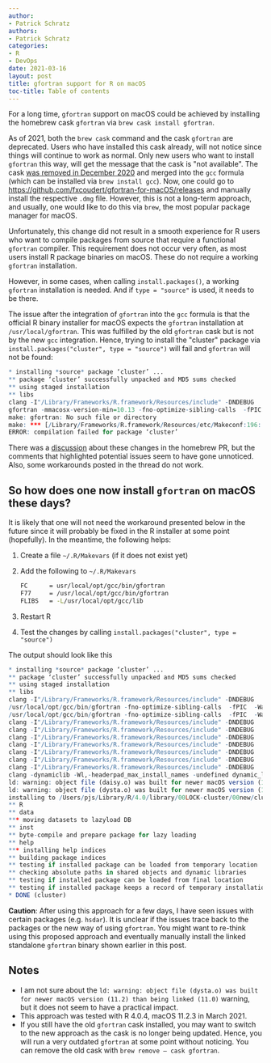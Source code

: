 ```yaml
---
author:
- Patrick Schratz
authors:
- Patrick Schratz
categories:
- R
- DevOps
date: 2021-03-16
layout: post
title: gfortran support for R on macOS
toc-title: Table of contents
---
```


For a long time, `gfortran` support on macOS could be achieved by
installing the homebrew cask `gfortran` via
`brew cask install gfortran`.

As of 2021, both the `brew cask` command and the cask `gfortran` are
deprecated. Users who have installed this cask already, will not notice
since things will continue to work as normal. Only new users who want to
install `gfortran` this way, will get the message that the cask is "not
available". The cask [was removed in December
2020](https://github.com/Homebrew/homebrew-cask/pull/96504) and merged
into the `gcc` formula (which can be installed via `brew install gcc`).
Now, one could go to
<https://github.com/fxcoudert/gfortran-for-macOS/releases> and manually
install the respective `.dmg` file. However, this is not a long-term
approach, and usually, one would like to do this via `brew`, the most
popular package manager for macOS.

Unfortunately, this change did not result in a smooth experience for R
users who want to compile packages from source that require a functional
`gfortran` compiler. This requirement does not occur very often, as most
users install R package binaries on macOS. These do not require a
working `gfortran` installation.

However, in some cases, when calling `install.packages()`, a working
`gfortran` installation is needed. And if `type = "source"` is used, it
needs to be there.

The issue after the integration of `gfortran` into the `gcc` formula is
that the official R binary installer for macOS expects the `gfortran`
installation at `/usr/local/gfortran`. This was fulfilled by the old
`gfortran` cask but is not by the new `gcc` integration. Hence, trying
to install the "cluster" package via
`install.packages("cluster", type = "source")` will fail and `gfortran`
will not be found:

``` r
* installing *source* package ‘cluster’ ...
** package ‘cluster’ successfully unpacked and MD5 sums checked
** using staged installation
** libs
clang -I"/Library/Frameworks/R.framework/Resources/include" -DNDEBUG   -I/usr/local/include   -fPIC  -Wall -g -O2  -c clara.c -o clara.o
gfortran -mmacosx-version-min=10.13 -fno-optimize-sibling-calls  -fPIC  -Wall -g -O2  -c daisy.f -o daisy.o
make: gfortran: No such file or directory
make: *** [/Library/Frameworks/R.framework/Resources/etc/Makeconf:196: daisy.o] Error 127
ERROR: compilation failed for package ‘cluster’
```

There was a
[discussion](https://github.com/Homebrew/homebrew-cask/issues/96135)
about these changes in the homebrew PR, but the comments that
highlighted potential issues seem to have gone unnoticed. Also, some
workarounds posted in the thread do not work.

## So how does one now install `gfortran` on macOS these days?

It is likely that one will not need the workaround presented below in
the future since it will probably be fixed in the R installer at some
point (hopefully). In the meantime, the following helps:

1.  Create a file `~/.R/Makevars` (if it does not exist yet)

2.  Add the following to `~/.R/Makevars`

    ``` sh
    FC      = usr/local/opt/gcc/bin/gfortran
    F77     = /usr/local/opt/gcc/bin/gfortran
    FLIBS   = -L/usr/local/opt/gcc/lib
    ```

3.  Restart R

4.  Test the changes by calling
    `install.packages("cluster", type = "source")`

The output should look like this

``` r
* installing *source* package ‘cluster’ ...
** package ‘cluster’ successfully unpacked and MD5 sums checked
** using staged installation
** libs
clang -I"/Library/Frameworks/R.framework/Resources/include" -DNDEBUG   -I/usr/local/include   -fPIC  -Wall -g -O2  -c clara.c -o clara.o
/usr/local/opt/gcc/bin/gfortran -fno-optimize-sibling-calls  -fPIC  -Wall -g -O2  -c daisy.f -o daisy.o
/usr/local/opt/gcc/bin/gfortran -fno-optimize-sibling-calls  -fPIC  -Wall -g -O2  -c dysta.f -o dysta.o
clang -I"/Library/Frameworks/R.framework/Resources/include" -DNDEBUG   -I/usr/local/include   -fPIC  -Wall -g -O2  -c fanny.c -o fanny.o
clang -I"/Library/Frameworks/R.framework/Resources/include" -DNDEBUG   -I/usr/local/include   -fPIC  -Wall -g -O2  -c init.c -o init.o
clang -I"/Library/Frameworks/R.framework/Resources/include" -DNDEBUG   -I/usr/local/include   -fPIC  -Wall -g -O2  -c mona.c -o mona.o
clang -I"/Library/Frameworks/R.framework/Resources/include" -DNDEBUG   -I/usr/local/include   -fPIC  -Wall -g -O2  -c pam.c -o pam.o
clang -I"/Library/Frameworks/R.framework/Resources/include" -DNDEBUG   -I/usr/local/include   -fPIC  -Wall -g -O2  -c sildist.c -o sildist.o
clang -I"/Library/Frameworks/R.framework/Resources/include" -DNDEBUG   -I/usr/local/include   -fPIC  -Wall -g -O2  -c spannel.c -o spannel.o
clang -I"/Library/Frameworks/R.framework/Resources/include" -DNDEBUG   -I/usr/local/include   -fPIC  -Wall -g -O2  -c twins.c -o twins.o
clang -dynamiclib -Wl,-headerpad_max_install_names -undefined dynamic_lookup -single_module -multiply_defined suppress -L/Library/Frameworks/R.framework/Resources/lib -L/usr/local/lib -o cluster.so clara.o daisy.o dysta.o fanny.o init.o mona.o pam.o sildist.o spannel.o twins.o -L/usr/local/opt/gcc/lib -F/Library/Frameworks/R.framework/.. -framework R -Wl,-framework -Wl,CoreFoundation
ld: warning: object file (daisy.o) was built for newer macOS version (11.2) than being linked (11.0)
ld: warning: object file (dysta.o) was built for newer macOS version (11.2) than being linked (11.0)
installing to /Users/pjs/Library/R/4.0/library/00LOCK-cluster/00new/cluster/libs
** R
** data
*** moving datasets to lazyload DB
** inst
** byte-compile and prepare package for lazy loading
** help
*** installing help indices
** building package indices
** testing if installed package can be loaded from temporary location
** checking absolute paths in shared objects and dynamic libraries
** testing if installed package can be loaded from final location
** testing if installed package keeps a record of temporary installation path
* DONE (cluster)
```

**Caution**: After using this approach for a few days, I have seen
issues with certain packages (e.g. `hsdar`). It is unclear if the issues
trace back to the packages or the new way of using `gfortran`. You might
want to re-think using this proposed approach and eventually manually
install the linked standalone `gfortran` binary shown earlier in this
post.

## Notes

-   I am not sure about the
    `ld: warning: object file (dysta.o) was built for newer macOS version (11.2) than being linked (11.0)`
    warning, but it does not seem to have a practical impact.
-   This approach was tested with R 4.0.4, macOS 11.2.3 in March 2021.
-   If you still have the old `gfortran` cask installed, you may want to
    switch to the new approach as the cask is no longer being updated.
    Hence, you will run a very outdated `gfortran` at some point without
    noticing. You can remove the old cask with
    `brew remove – cask gfortran`.
